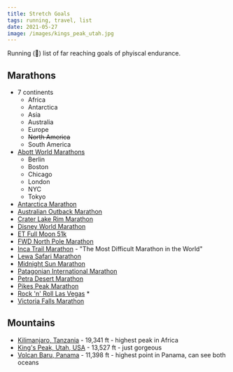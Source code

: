 ```yaml
---
title: Stretch Goals
tags: running, travel, list
date: 2021-05-27
image: /images/kings_peak_utah.jpg
---
```


Running (🥁) list of far reaching goals of phyiscal endurance.

## Marathons

- 7 continents
  - Africa
  - Antarctica
  - Asia
  - Australia
  - Europe
  - <s>North America</s>
  - South America
- [Abott World Marathons](https://www.worldmarathonmajors.com/)
  - Berlin
  - Boston
  - Chicago
  - London
  - NYC
  - Tokyo
- [Antarctica Marathon](https://www.marathontours.com/races/antarctica-marathon-and-half-386)
- [Australian Outback Marathon](https://australianoutbackmarathon.com/)
- [Crater Lake Rim Marathon](http://www.craterlakerimruns.com/?RL=1)
- [Disney World Marathon](https://www.rundisney.com/events/disneyworld/disneyworld-marathon-weekend/)
- [ET Full Moon 51k](http://calicoracing.com/events/et-full-moon/)
- [FWD North Pole Marathon](https://www.npmarathon.com/)
- [Inca Trail Marathon](https://www.andesadventures.com/run2asum.htm) - "The Most Difficult Marathon in the World"
- [Lewa Safari Marathon](https://www.lewasafarimarathon.com/)
- [Midnight Sun Marathon](https://www.msm.no/en/arrangement/midnight-sun-marathon/)
- [Patagonian International Marathon](https://www.patagonianinternationalmarathon.com/en/about/)
- [Petra Desert Marathon](https://petra-desert-marathon.com/)
- [Pikes Peak Marathon](https://www.pikespeakmarathon.org/)
- [Rock 'n' Roll Las Vegas](https://www.runrocknroll.com/las-vegas) \*
- [Victoria Falls Marathon](https://www.vicfallsmarathon.com/)

## Mountains

- [Kilimanjaro, Tanzania](https://www.google.com/maps/place/Mt+Kilimanjaro/@-3.0674246,37.3468725,15z/data=!3m1!4b1!4m5!3m4!1s0x1839fc5a396ea805:0x8e741c478eea6c01!8m2!3d-3.0674247!4d37.3556273) - 19,341 ft - highest peak in Africa
- [King's Peak, Utah, USA](https://www.alltrails.com/trail/us/utah/kings-peak-utah-highpoint-trail) - 13,527 ft - just gorgeous
- [Volcan Baru, Panama](https://en.wikipedia.org/wiki/Volc%C3%A1n_Bar%C3%BA) - 11,398 ft - highest point in Panama, can see both oceans
